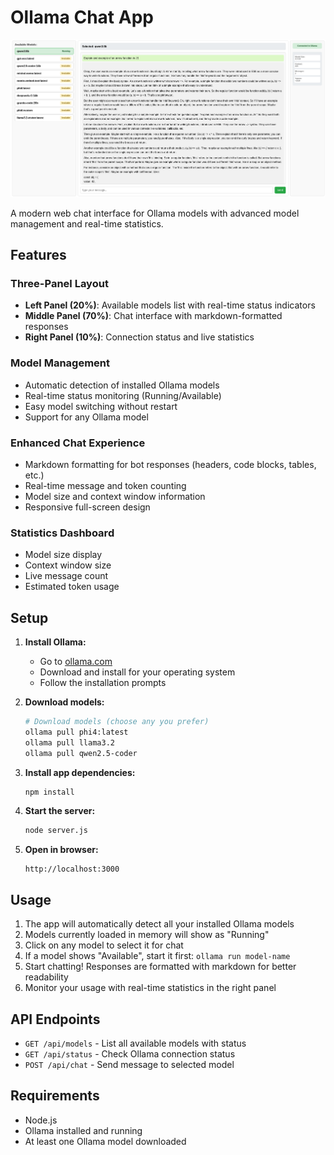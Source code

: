 # Ollama Chat App

![Screenshot](Screenshot.png)

A modern web chat interface for Ollama models with advanced model management and real-time statistics.

## Features

### Three-Panel Layout
- **Left Panel (20%)**: Available models list with real-time status indicators
- **Middle Panel (70%)**: Chat interface with markdown-formatted responses
- **Right Panel (10%)**: Connection status and live statistics

### Model Management
- Automatic detection of installed Ollama models
- Real-time status monitoring (Running/Available)
- Easy model switching without restart
- Support for any Ollama model

### Enhanced Chat Experience
- Markdown formatting for bot responses (headers, code blocks, tables, etc.)
- Real-time message and token counting
- Model size and context window information
- Responsive full-screen design

### Statistics Dashboard
- Model size display
- Context window size
- Live message count
- Estimated token usage

## Setup

1. **Install Ollama:**
   - Go to [ollama.com](https://ollama.com)
   - Download and install for your operating system
   - Follow the installation prompts

2. **Download models:**
   ```bash
   # Download models (choose any you prefer)
   ollama pull phi4:latest
   ollama pull llama3.2
   ollama pull qwen2.5-coder
   ```

3. **Install app dependencies:**
   ```bash
   npm install
   ```

4. **Start the server:**
   ```bash
   node server.js
   ```

5. **Open in browser:**
   ```
   http://localhost:3000
   ```

## Usage

1. The app will automatically detect all your installed Ollama models
2. Models currently loaded in memory will show as "Running"
3. Click on any model to select it for chat
4. If a model shows "Available", start it first: `ollama run model-name`
5. Start chatting! Responses are formatted with markdown for better readability
6. Monitor your usage with real-time statistics in the right panel

## API Endpoints

- `GET /api/models` - List all available models with status
- `GET /api/status` - Check Ollama connection status
- `POST /api/chat` - Send message to selected model

## Requirements

- Node.js
- Ollama installed and running
- At least one Ollama model downloaded